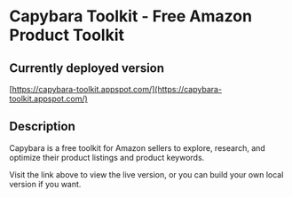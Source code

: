 # Capybara Toolkit - Free Amazon Product Toolkit

## Currently deployed version

[https://capybara-toolkit.appspot.com/](https://capybara-toolkit.appspot.com/)

## Description

Capybara is a free toolkit for Amazon sellers to explore, research, and optimize their product listings and product keywords. 

Visit the link above to view the live version, or you can build your own local version if you want.